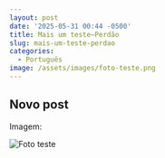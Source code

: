 ```yaml
---
layout: post
date: '2025-05-31 00:44 -0500'
title: Mais um teste—Perdão
slug: mais-um-teste-perdao
categories:
  - Português
image: /assets/images/foto-teste.png
---
```

## Novo post

Imagem:

![Foto teste]({{site.baseurl}}/assets/images/foto-teste.png)
